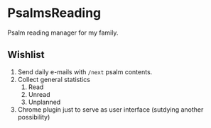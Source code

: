 # PsalmsReading

Psalm reading manager for my family.

## Wishlist

1. Send daily e-mails with `/next` psalm contents.
2. Collect general statistics
   1. Read
   2. Unread
   3. Unplanned
3. Chrome plugin just to serve as user interface (sutdying another possibility)
    
